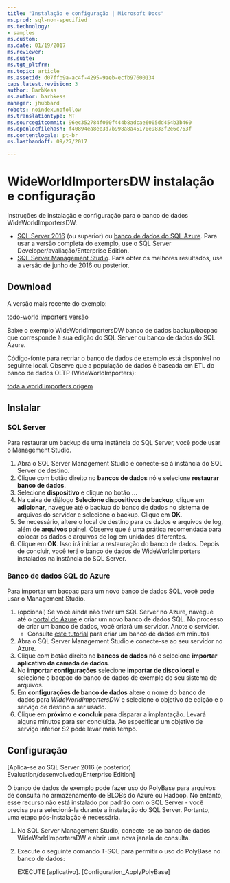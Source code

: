 ```yaml
---
title: "Instalação e configuração | Microsoft Docs"
ms.prod: sql-non-specified
ms.technology:
- samples
ms.custom: 
ms.date: 01/19/2017
ms.reviewer: 
ms.suite: 
ms.tgt_pltfrm: 
ms.topic: article
ms.assetid: d07ffb9a-ac4f-4295-9aeb-ecfb97600134
caps.latest.revision: 3
author: BarbKess
ms.author: barbkess
manager: jhubbard
robots: noindex,nofollow
ms.translationtype: MT
ms.sourcegitcommit: 96ec352784f060f444b8adcae6005dd454b3b460
ms.openlocfilehash: f40894ea8ee3d7b998a8a45170e9833f2e6c763f
ms.contentlocale: pt-br
ms.lasthandoff: 09/27/2017

---
```

# <a name="wideworldimportersdw-installation-and-configuration"></a>WideWorldImportersDW instalação e configuração
Instruções de instalação e configuração para o banco de dados WideWorldImportersDW.

- [SQL Server 2016](https://www.microsoft.com/evalcenter/evaluate-sql-server-2016) (ou superior) ou [banco de dados do SQL Azure](https://azure.microsoft.com/services/sql-database/). Para usar a versão completa do exemplo, use o SQL Server Developer/avaliação/Enterprise Edition.
- [SQL Server Management Studio](../../ssms/download-sql-server-management-studio-ssms.md). Para obter os melhores resultados, use a versão de junho de 2016 ou posterior.

## <a name="download"></a>Download

A versão mais recente do exemplo:

[todo-world importers versão](http://go.microsoft.com/fwlink/?LinkID=800630)

Baixe o exemplo WideWorldImportersDW banco de dados backup/bacpac que corresponde à sua edição do SQL Server ou banco de dados do SQL Azure.

Código-fonte para recriar o banco de dados de exemplo está disponível no seguinte local. Observe que a população de dados é baseada em ETL do banco de dados OLTP (WideWorldImporters):

[toda a world importers origem](https://github.com/Microsoft/sql-server-samples/tree/master/samples/databases/wide-world-importers/wwi-dw-database-scripts)

## <a name="install"></a>Instalar


### <a name="sql-server"></a>SQL Server

Para restaurar um backup de uma instância do SQL Server, você pode usar o Management Studio.

1. Abra o SQL Server Management Studio e conecte-se à instância do SQL Server de destino.
2. Clique com botão direito no **bancos de dados** nó e selecione **restaurar banco de dados**.
3. Selecione **dispositivo** e clique no botão **...**
4. Na caixa de diálogo **Selecione dispositivos de backup**, clique em **adicionar**, navegue até o backup do banco de dados no sistema de arquivos do servidor e selecione o backup. Clique em **OK**.
5. Se necessário, altere o local de destino para os dados e arquivos de log, além de **arquivos** painel. Observe que é uma prática recomendada para colocar os dados e arquivos de log em unidades diferentes.
6. Clique em **OK**. Isso irá iniciar a restauração do banco de dados. Depois de concluir, você terá o banco de dados de WideWorldImporters instalados na instância do SQL Server.

### <a name="azure-sql-database"></a>Banco de dados SQL do Azure

Para importar um bacpac para um novo banco de dados SQL, você pode usar o Management Studio.

1. (opcional) Se você ainda não tiver um SQL Server no Azure, navegue até o [portal do Azure](https://portal.azure.com/) e criar um novo banco de dados SQL. No processo de criar um banco de dados, você criará um servidor. Anote o servidor.
   - Consulte [este tutorial](https://azure.microsoft.com/documentation/articles/sql-database-get-started/) para criar um banco de dados em minutos
2. Abra o SQL Server Management Studio e conecte-se ao seu servidor no Azure.
3. Clique com botão direito no **bancos de dados** nó e selecione **importar aplicativo da camada de dados**.
4. No **importar configurações** selecione **importar de disco local** e selecione o bacpac do banco de dados de exemplo do seu sistema de arquivos.
5. Em **configurações de banco de dados** altere o nome do banco de dados para *WideWorldImportersDW* e selecione o objetivo de edição e o serviço de destino a ser usado.
6. Clique em **próximo** e **concluir** para disparar a implantação. Levará alguns minutos para ser concluída. Ao especificar um objetivo de serviço inferior S2 pode levar mais tempo.

## <a name="configuration"></a>Configuração

[Aplica-se ao SQL Server 2016 (e posterior) Evaluation/desenvolvedor/Enterprise Edition]

O banco de dados de exemplo pode fazer uso do PolyBase para arquivos de consulta no armazenamento de BLOBs do Azure ou Hadoop. No entanto, esse recurso não está instalado por padrão com o SQL Server - você precisa para selecioná-la durante a instalação do SQL Server. Portanto, uma etapa pós-instalação é necessária.

1. No SQL Server Management Studio, conecte-se ao banco de dados WideWorldImportersDW e abrir uma nova janela de consulta.
2. Execute o seguinte comando T-SQL para permitir o uso do PolyBase no banco de dados:

   EXECUTE [aplicativo]. [Configuration_ApplyPolyBase]

